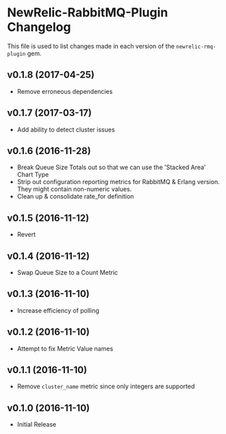 NewRelic-RabbitMQ-Plugin Changelog
=========================
This file is used to list changes made in each version of the `newrelic-rmq-plugin` gem.

v0.1.8 (2017-04-25)
-------------------
- Remove erroneous dependencies

v0.1.7 (2017-03-17)
-------------------
- Add ability to detect cluster issues

v0.1.6 (2016-11-28)
-------------------
- Break Queue Size Totals out so that we can use the 'Stacked Area' Chart Type
- Strip out configuration reporting metrics for RabbitMQ & Erlang version.  They might contain non-numeric values.
- Clean up & consolidate rate_for definition

v0.1.5 (2016-11-12)
-------------------
- Revert

v0.1.4 (2016-11-12)
-------------------
- Swap Queue Size to a Count Metric

v0.1.3 (2016-11-10)
-------------------
- Increase efficiency of polling

v0.1.2 (2016-11-10)
-------------------
- Attempt to fix Metric Value names

v0.1.1 (2016-11-10)
-------------------
- Remove `cluster_name` metric since only integers are supported

v0.1.0 (2016-11-10)
-------------------
- Initial Release